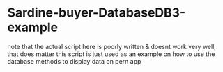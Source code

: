 # Sardine-buyer-DatabaseDB3-example
note that the actual script here is poorly written & doesnt work very well, that does matter this script is just used as an example on how to use the database methods to display data on pern app
